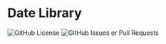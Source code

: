 # Date Library
![GitHub License](https://img.shields.io/github/license/el634dev/date-library)
![GitHub Issues or Pull Requests](https://img.shields.io/github/issues/el634dev/date-library)
